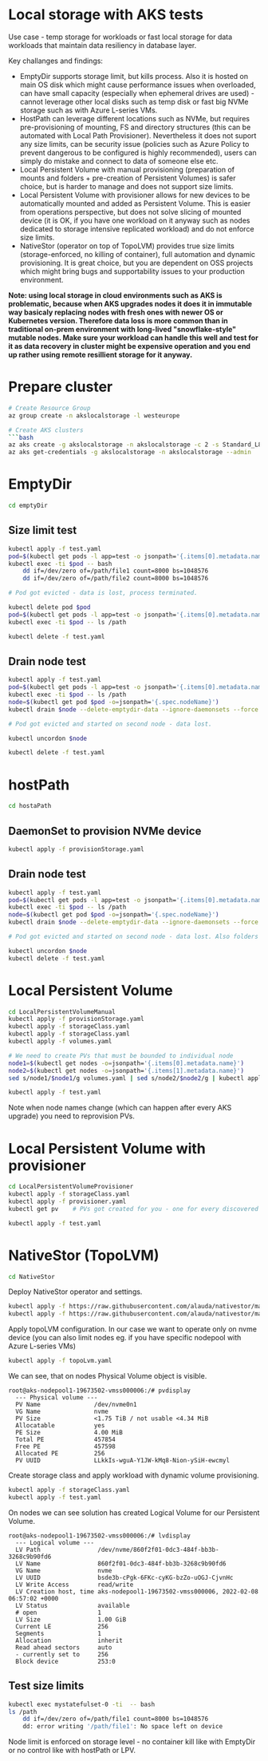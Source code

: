 # Local storage with AKS tests
Use case - temp storage for workloads or fast local storage for data workloads that maintain data resiliency in database layer.

Key challanges and findings:
- EmptyDir supports storage limit, but kills process. Also it is hosted on main OS disk which might cause performance issues when overloaded, can have small capacity (especially when ephemeral drives are used) - cannot leverage other local disks such as temp disk or fast big NVMe storage such as with Azure L-series VMs.
- HostPath can leverage different locations such as NVMe, but requires pre-provisioning of mounting, FS and directory structures (this can be automated with Local Path Provisioner). Nevertheless it does not suport any size limits, can be security issue (policies such as Azure Policy to prevent dangerous to be configured is highly recommended), users can simply do mistake and connect to data of someone else etc.
- Local Persistent Volume with manual provisioning (preparation of mounts and folders + pre-creation of Persistent Volumes) is safer choice, but is harder to manage and does not support size limits.
- Local Persistent Volume with provisioner allows for new devices to be automatically mounted and added as Persistent Volume. This is easier from operations perspective, but does not solve slicing of mounted device (it is OK, if you have one workload on it anyway such as nodes dedicated to storage intensive replicated workload) and do not enforce size limits.
- NativeStor (operator on top of TopoLVM) provides true size limits (storage-enforced, no killing of container), full automation and dynamic provisioning. It is great choice, but you are dependent on OSS projects which might bring bugs and supportability issues to your production environment.

**Note: using local storage in cloud environments such as AKS is problematic, because when AKS upgrades nodes it does it in immutable way basicaly replacing nodes with fresh ones with newer OS or Kubernetes version. Therefore data loss is more common than in traditional on-prem environment with long-lived "snowflake-style" mutable nodes. Make sure your workload can handle this well and test for it as data recovery in cluster might be expensive operation and you end up rather using remote resillient storage for it anyway.**

# Prepare cluster

```bash
# Create Resource Group 
az group create -n akslocalstorage -l westeurope

# Create AKS clusters
```bash
az aks create -g akslocalstorage -n akslocalstorage -c 2 -s Standard_L8s_v2 -x -k 1.22.2 --no-wait
az aks get-credentials -g akslocalstorage -n akslocalstorage --admin
```

# EmptyDir

```bash
cd emptyDir
```

## Size limit test
```bash
kubectl apply -f test.yaml
pod=$(kubectl get pods -l app=test -o jsonpath='{.items[0].metadata.name}')
kubectl exec -ti $pod -- bash
    dd if=/dev/zero of=/path/file1 count=8000 bs=1048576
    dd if=/dev/zero of=/path/file2 count=8000 bs=1048576

# Pod got evicted - data is lost, process terminated.

kubectl delete pod $pod
pod=$(kubectl get pods -l app=test -o jsonpath='{.items[0].metadata.name}')
kubectl exec -ti $pod -- ls /path

kubectl delete -f test.yaml
```

## Drain node test
```bash
kubectl apply -f test.yaml
pod=$(kubectl get pods -l app=test -o jsonpath='{.items[0].metadata.name}')
kubectl exec -ti $pod -- ls /path
node=$(kubectl get pod $pod -o=jsonpath='{.spec.nodeName}')
kubectl drain $node --delete-emptydir-data --ignore-daemonsets --force

# Pod got evicted and started on second node - data lost.

kubectl uncordon $node

kubectl delete -f test.yaml
```

# hostPath
```bash
cd hostaPath
```

## DaemonSet to provision NVMe device
```bash
kubectl apply -f provisionStorage.yaml
```

## Drain node test
```bash
kubectl apply -f test.yaml
pod=$(kubectl get pods -l app=test -o jsonpath='{.items[0].metadata.name}')
kubectl exec -ti $pod -- ls /path
node=$(kubectl get pod $pod -o=jsonpath='{.spec.nodeName}')
kubectl drain $node --delete-emptydir-data --ignore-daemonsets --force

# Pod got evicted and started on second node - data lost. Also folders are not cleaned up, so you can see different data than expected!

kubectl uncordon $node
kubectl delete -f test.yaml
```

# Local Persistent Volume 
```bash
cd LocalPersistentVolumeManual
kubectl apply -f provisionStorage.yaml
kubectl apply -f storageClass.yaml
kubectl apply -f storageClass.yaml
kubectl apply -f volumes.yaml

# We need to create PVs that must be bounded to individual node
node1=$(kubectl get nodes -o=jsonpath='{.items[0].metadata.name}')
node2=$(kubectl get nodes -o=jsonpath='{.items[1].metadata.name}')
sed s/node1/$node1/g volumes.yaml | sed s/node2/$node2/g | kubectl apply -f -

kubectl apply -f test.yaml

```

Note when node names change (which can happen after every AKS upgrade) you need to reprovision PVs.

# Local Persistent Volume with provisioner
```bash
cd LocalPersistentVolumeProvisioner
kubectl apply -f storageClass.yaml
kubectl apply -f provisioner.yaml
kubectl get pv    # PVs got created for you - one for every discovered device

kubectl apply -f test.yaml
```

# NativeStor (TopoLVM)
```bash
cd NativeStor
```

Deploy NativeStor operator and settings.

```bash
kubectl apply -f https://raw.githubusercontent.com/alauda/nativestor/main/deploy/example/operator.yaml
kubectl apply -f https://raw.githubusercontent.com/alauda/nativestor/main/deploy/example/setting.yaml
```

Apply topoLVM configuration. In our case we want to operate only on nvme device (you can also limit nodes eg. if you have specific nodepool with Azure L-series VMs)

```bash
kubectl apply -f topoLvm.yaml
```

We can see, that on nodes Physical Volume object is visible.

```code
root@aks-nodepool1-19673502-vmss000006:/# pvdisplay
  --- Physical volume ---
  PV Name               /dev/nvme0n1
  VG Name               nvme
  PV Size               <1.75 TiB / not usable <4.34 MiB
  Allocatable           yes
  PE Size               4.00 MiB
  Total PE              457854
  Free PE               457598
  Allocated PE          256
  PV UUID               LLkkIs-wguA-Y1JW-kMq8-Nion-ySiH-ewcmyl
```

Create storage class and apply workload with dynamic volume provisioning.

```bash
kubectl apply -f storageClass.yaml
kubectl apply -f test.yaml
```

On nodes we can see solution has created Logical Volume for our Persistent Volume.

```
root@aks-nodepool1-19673502-vmss000006:/# lvdisplay
  --- Logical volume ---
  LV Path                /dev/nvme/860f2f01-0dc3-484f-bb3b-3268c9b90fd6
  LV Name                860f2f01-0dc3-484f-bb3b-3268c9b90fd6
  VG Name                nvme
  LV UUID                bsde3b-cPgk-6FKc-cyKG-bzZo-uOGJ-CjvnHc
  LV Write Access        read/write
  LV Creation host, time aks-nodepool1-19673502-vmss000006, 2022-02-08 06:57:02 +0000
  LV Status              available
  # open                 1
  LV Size                1.00 GiB
  Current LE             256
  Segments               1
  Allocation             inherit
  Read ahead sectors     auto
  - currently set to     256
  Block device           253:0

```

## Test size limits

```bash
kubectl exec mystatefulset-0 -ti  -- bash
ls /path
    dd if=/dev/zero of=/path/file1 count=8000 bs=1048576
    dd: error writing '/path/file1': No space left on device
```

Node limit is enforced on storage level - no container kill like with EmptyDir or no control like with hostPath or LPV.